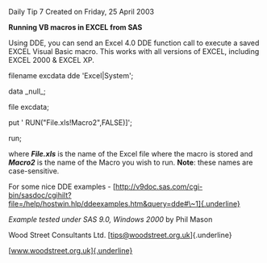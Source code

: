 Daily Tip 7 Created on Friday, 25 April 2003

**Running VB macros in EXCEL from SAS**

Using DDE, you can send an Excel 4.0 DDE function call to execute a
saved EXCEL Visual Basic macro. This works with all versions of EXCEL,
including EXCEL 2000 & EXCEL XP.

filename excdata dde \'Excel\|System\';

data \_null\_;

file excdata;

put \' RUN(\"File.xls!Macro2\",FALSE)\]\';

run;

where ***File.xls*** is the name of the Excel file where the macro is
stored and ***Macro2*** is the name of the Macro you wish to run.
**Note**: these names are case-sensitive.

For some nice DDE examples -
[http://v9doc.sas.com/cgi-bin/sasdoc/cgihilt?file=/help/hostwin.hlp/ddeexamples.htm&query=dde#\~1]{.underline}

*Example tested under SAS 9.0, Windows 2000* by Phil Mason

Wood Street Consultants Ltd. [tips@woodstreet.org.uk]{.underline}

[www.woodstreet.org.uk]{.underline}
